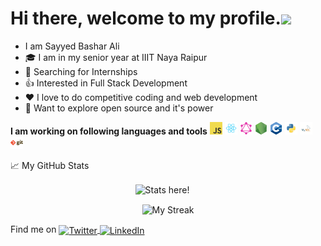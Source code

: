 # Hi there, welcome to my profile.<img src="https://media.giphy.com/media/hvRJCLFzcasrR4ia7z/giphy.gif" width="25px">

- I am Sayyed Bashar Ali
- 🎓 I am in my senior year at IIIT Naya Raipur
- 👀 Searching for Internships
- 👍 Interested in Full Stack Development
- ❤️ I love to do competitive coding and web development
- 💪 Want to explore open source and it's power

**I am working on following languages and tools**
<code><img height="20" src="https://raw.githubusercontent.com/github/explore/80688e429a7d4ef2fca1e82350fe8e3517d3494d/topics/javascript/javascript.png"></code>
<code><img height="20" src="https://raw.githubusercontent.com/github/explore/80688e429a7d4ef2fca1e82350fe8e3517d3494d/topics/react/react.png"></code>
<code><img height="20" src="https://raw.githubusercontent.com/github/explore/5c058a388828bb5fde0bcafd4bc867b5bb3f26f3/topics/graphql/graphql.png"></code>
<code><img height="20" src="https://raw.githubusercontent.com/github/explore/80688e429a7d4ef2fca1e82350fe8e3517d3494d/topics/nodejs/nodejs.png"></code>
<code><img height="20" src="https://raw.githubusercontent.com/github/explore/80688e429a7d4ef2fca1e82350fe8e3517d3494d/topics/cpp/cpp.png"></code>
<code><img height="20" src="https://raw.githubusercontent.com/github/explore/80688e429a7d4ef2fca1e82350fe8e3517d3494d/topics/python/python.png"></code>
<code><img height="20" src="https://raw.githubusercontent.com/github/explore/80688e429a7d4ef2fca1e82350fe8e3517d3494d/topics/mysql/mysql.png"></code>
<code><img height="20" src="https://raw.githubusercontent.com/github/explore/80688e429a7d4ef2fca1e82350fe8e3517d3494d/topics/git/git.png"></code>

📈 My GitHub Stats

<p>
<p align="center">
<img align="center" src="https://github-readme-stats.vercel.app/api?username=Bash009&show_icons=true&theme=gotham" alt="Stats here!" width="50%"/>
&emsp;
<p align="center">
<img align="center" src="https://github-readme-streak-stats.herokuapp.com/?user=Bash009&show_icons=true&theme=gotham&locale=en&layout=demo" alt="My Streak" width="50%"/>
</p>
Find me on <a href="https://twitter.com/BasharAli101">
<img align="center" alt="Twitter" width="25px" src="https://raw.githubusercontent.com/peterthehan/peterthehan/master/assets/twitter.svg" />
</a> <a href="https://www.linkedin.com/in/sayyed-bashar-ali-804915192/">
<img align="center" alt="LinkedIn" width="25px" src="https://raw.githubusercontent.com/peterthehan/peterthehan/master/assets/linkedin.svg" />
</a>
